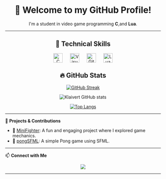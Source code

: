 
<div align="center">
  <h1>👋 Welcome to my GitHub Profile!</h1>
  <p>I'm a student in video game programming <strong>C</strong>,and <strong>Lua</strong>. 
</div>

---

<div align="center">
  <h2>🔧 Technical Skills</h2>
  <img align="center" alt="C" width="30px" style="margin: 0 10px;" src="https://cdn.jsdelivr.net/gh/devicons/devicon/icons/c/c-plain.svg"/>
  <img align="center" alt="VisualStudio" width="30px" style="margin: 0 10px;" src="https://cdn.jsdelivr.net/gh/devicons/devicon/icons/visualstudio/visualstudio-plain.svg" />
  <img align="center" alt="GitHub" width="30px" style="margin: 0 10px;" src="https://cdn.jsdelivr.net/gh/devicons/devicon/icons/github/github-original.svg" />
  <img align="center" alt="Lua" width="30px" style="margin: 0 10px;" src="https://cdn.jsdelivr.net/gh/devicons/devicon/icons/lua/lua-plain.svg" />
</div>

<div align="center">
  <h2>🔥 GitHub Stats</h2>
  
  [![GitHub Streak](https://github-readme-streak-stats-blush-six.vercel.app?user=klaivertt&theme=highcontrast&hide_border=true&date_format=j%20M%5B%20Y%5D&mode=weekly)](https://git.io/streak-stats)

  ![Klaivert GitHub stats](https://github-readme-stats.vercel.app/api?username=klaivertt&show_icons=true&theme=highcontrast&hide_border=true&card_width=460)

  [![Top Langs](https://github-readme-stats.vercel.app/api/top-langs/?username=klaivertt&theme=highcontrast&hide_border=true)](https://github.com/anuraghazra/github-readme-stats)
</div>

---

🚀 **Projects & Contributions**

<div align="center">
  <ul align="left">
    <li>🥋 <a href="https://github.com/klaivertt/MiniFighter">MiniFighter</a>: A fun and engaging project where I explored game mechanics.</li>
    <li>🏓 <a href="https://github.com/klaivertt/pongSFML">pongSFML</a>: A simple Pong game using SFML.</li>
  </ul>
</div>

---

📫 **Connect with Me**

<div align="center">
  <p>
    <a href="https://github.com/Klaivertt"><img src="https://img.shields.io/badge/GitHub-Klaivertt-181717?style=for-the-badge&logo=github&logoColor=white"></a>
  </p>
</div>

---
